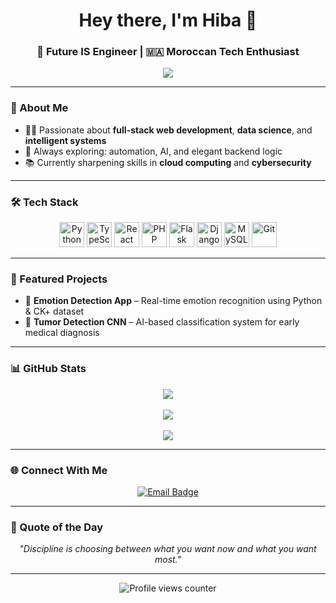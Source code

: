 <h1 align="center">Hey there, I'm Hiba 👋</h1>
<h3 align="center">🚀 Future IS Engineer | 🇲🇦 Moroccan Tech Enthusiast</h3>

<p align="center">
  <img src="https://readme-typing-svg.herokuapp.com?font=Fira+Code&duration=2500&pause=1000&color=7C83FD&center=true&vCenter=true&width=435&lines=Welcome+to+my+GitHub!;Full-stack+Web+Dev+%F0%9F%92%BB;Data+Science+Lover+%F0%9F%A7%90;Cloud+%26+Cybersecurity+Explorer+%E2%9C%A8" />
</p>

---

### 🌟 About Me

- 👩‍💻 Passionate about **full-stack web development**, **data science**, and **intelligent systems**
- 🧠 Always exploring: automation, AI, and elegant backend logic
- 📚 Currently sharpening skills in **cloud computing** and **cybersecurity**

---

### 🛠 Tech Stack

<p align="center">
  <img src="https://cdn.jsdelivr.net/gh/devicons/devicon/icons/python/python-original.svg" width="40" height="40" alt="Python" />
  <img src="https://cdn.jsdelivr.net/gh/devicons/devicon/icons/typescript/typescript-original.svg" width="40" height="40" alt="TypeScript" />
  <img src="https://cdn.jsdelivr.net/gh/devicons/devicon/icons/react/react-original.svg" width="40" height="40" alt="React" />
  <img src="https://cdn.jsdelivr.net/gh/devicons/devicon/icons/php/php-original.svg" width="40" height="40" alt="PHP" />
  <img src="https://cdn.jsdelivr.net/gh/devicons/devicon/icons/flask/flask-original.svg" width="40" height="40" alt="Flask" />
  <img src="https://cdn.jsdelivr.net/gh/devicons/devicon/icons/django/django-plain.svg" width="40" height="40" alt="Django" />
  <img src="https://cdn.jsdelivr.net/gh/devicons/devicon/icons/mysql/mysql-original.svg" width="40" height="40" alt="MySQL" />
  <img src="https://cdn.jsdelivr.net/gh/devicons/devicon/icons/git/git-original.svg" width="40" height="40" alt="Git" />
</p>

---

### 📌 Featured Projects

- 🧠 **Emotion Detection App** – Real-time emotion recognition using Python & CK+ dataset  
- 🔬 **Tumor Detection CNN** – AI-based classification system for early medical diagnosis  

---

### 📊 GitHub Stats

<p align="center">
  <img src="https://github-readme-stats.vercel.app/api?username=hibadash&show_icons=true&theme=tokyonight" />
  <br /><br />
  <img src="https://streak-stats.demolab.com/?user=hibadash&theme=tokyonight" />
  <br /><br />
  <img src="https://github-readme-stats.vercel.app/api/top-langs/?username=hibadash&layout=compact&theme=tokyonight" />
</p>

---

### 🌐 Connect With Me

<p align="center">
  <a href="mailto:hibadadda7@gmail.com">
    <img src="https://img.shields.io/badge/email-D14836?style=for-the-badge&logo=gmail&logoColor=white" alt="Email Badge" />
  </a>
</p>

---

### 💬 Quote of the Day

<p align="center">
  <em>"Discipline is choosing between what you want now and what you want most."</em>
</p>

---

<p align="center">
  <img src="https://komarev.com/ghpvc/?username=hibadash&label=Profile%20views&color=blueviolet&style=flat" alt="Profile views counter" />
</p>

